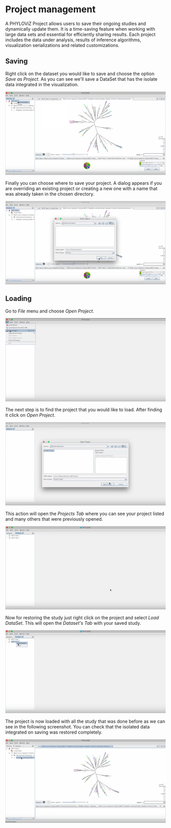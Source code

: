 # Project management

A PHYLOViZ Project allows users to save their ongoing studies and dynamically update them. It is a time-saving feature when working with large data sets and essential for efficiently sharing results.
Each project includes the data under analysis, results of inference algorithms, visualization serializations and related customizations.

## Saving

Right click on the dataset you would like to save and choose the option _Save as Project_. As you can see we'll save a DataSet that has the isolate data integrated in the visualization.

![project save](./_images/ProjectSave.png) 

Finally you can choose where to save your project.
A dialog appears if you are overriding an existing project or creating a new one with a name that was already taken in the chosen directory.

![project directory](./_images/ProjectDirectory.png) 

## Loading
Go to _File_ menu and choose _Open Project_.

![project open](./_images/ProjectOpen.png) 

The next step is to find the project that you would like to load.
After finding it click on _Open Project_.

![project find](./_images/ProjectFind.png) 

This action will open the _Projects Tab_ where you can see your project listed and many others that were previously opened.

![project tab](./_images/ProjectTab.png) 

Now for restoring the study just right click on the project and select _Load DataSet_.
This will open the _Dataset's Tab_ with your saved study.

![project dataset](./_images/ProjectDataset.png) 

The project is now loaded with all the study that was done before as we can see in the following screenshot. You can check that the isolated data integrated on saving was restored completely.

![project restored](./_images/ProjectRestored.png)